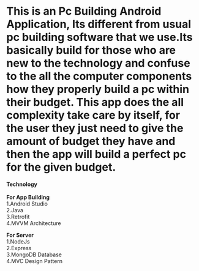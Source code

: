 # This is an Pc Building Android Application, Its different from usual pc building software that we use.Its basically build for those who are new to the technology and confuse to the all the computer components how they properly build a pc within their budget. This app does the all complexity take care by itself, for the user they just need to give the amount of budget they have and then the app will build a perfect pc for the given budget.


<b>Technology</b><br><br>
<b>For App Building</b><br>
1.Android Studio</br>
2.Java<br/>
3.Retrofit<br>
4.MVVM Architecture<br>

<b>For Server</b><br>
1.NodeJs<br>
2.Express<br>
3.MongoDB Database<br>
4.MVC Design Pattern<br>
